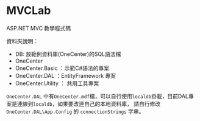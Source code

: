 # MVCLab
ASP.NET MVC 教學程式碼

資料夾說明：
* DB: 放範例資料庫(OneCenter)的SQL語法檔
* OneCenter 
* OneCenter.Basic ：示範C#語法的專案
* OneCenter.DAL ：EntityFramework 專案
* OneCenter.Utility ： 共用工具專案

`OneCenter.DAL` 中有`OneCenter.mdf`檔，可以自行使用`localdb`掛載，目前DAL專案是連線到`localdb`，如果要改連自己的本地資料庫，
請自行修改 `OneCenter.DAL\App.Config` 的 `connectionStrings` 字串。
          
          
            
